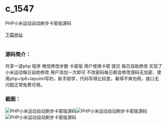 # c_1547
PHP小米运动自动刷步卡密版源码
<br/></br>
[下载地址](https://www.uuid2.com/1547.html "下载地址")
<br/></br>
<h3>源码简介：</h3>
<p>共享一波php 程序 微信修改步数 卡密版 用户使用卡密 提交 每日自助修改 实现了小米运动每日自助修改 用户添加一次即可 不改密码每日都会修改源码无加密，使用php+tp6+layuimi写的，新手刚学，代码写得比较差，看得不爽勿用，接口无问题正常免费可用。<p>
<h3>截图：</h3>
<img src="https://www.uuid2.com/wp-content/uploads/img/uimage/4241631497274.png" alt="PHP小米运动自动刷步卡密版源码"><img src="https://www.uuid2.com/wp-content/uploads/img/uimage/9951631497276.png" alt="PHP小米运动自动刷步卡密版源码"><img src="https://www.uuid2.com/wp-content/uploads/img/uimage/81751631497277.png" alt="PHP小米运动自动刷步卡密版源码">
